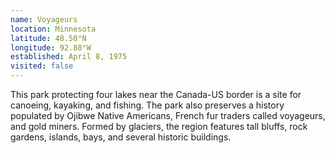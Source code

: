 ```yaml
---
name: Voyageurs
location: Minnesota
latitude: 48.50°N
longitude: 92.88°W
established: April 8, 1975
visited: false
---
```


This park protecting four lakes near the Canada-US border is a site for canoeing, kayaking, and fishing. The park also preserves a history populated by Ojibwe Native Americans, French fur traders called voyageurs, and gold miners. Formed by glaciers, the region features tall bluffs, rock gardens, islands, bays, and several historic buildings.
